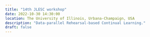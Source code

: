 ```yaml
---
title: "14th JLESC workshop"
date: 2022-10-30 14:30:00
location: The University of Illinois, Urbana-Champaign, USA
description: "Data-parallel Rehearsal-based Continual Learning."
draft: false
---
```

